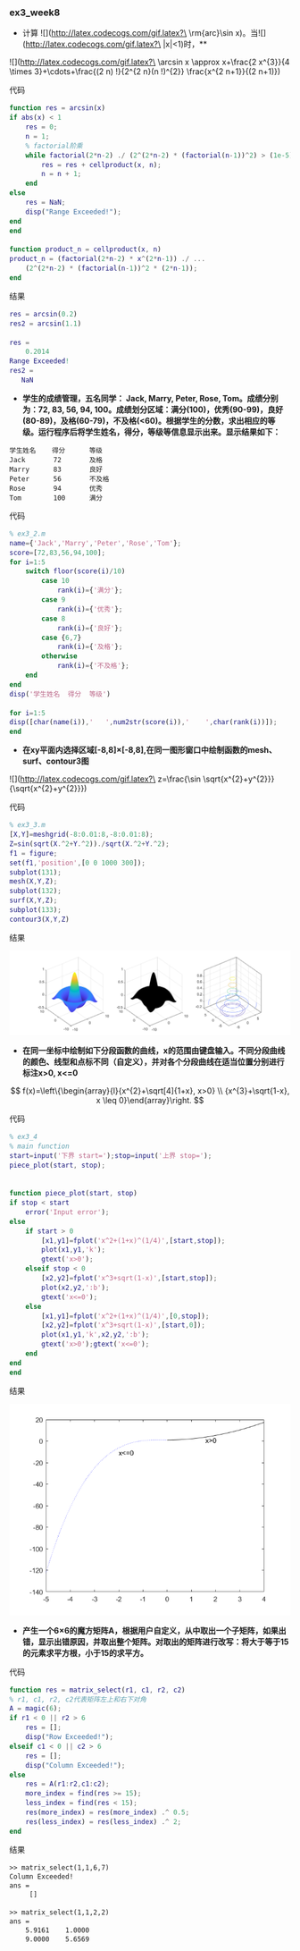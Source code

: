 ### ex3_week8

- 计算 ![](http://latex.codecogs.com/gif.latex?\ \rm{arc}\sin x)。当![](http://latex.codecogs.com/gif.latex?\ |x|<1)时，**

![](http://latex.codecogs.com/gif.latex?\ \arcsin x \approx x+\frac{2 x^{3}}{4 \times 3}+\cdots+\frac{(2 n) !}{2^{2 n}(n !)^{2}} \frac{x^{2 n+1}}{(2 n+1)})

代码

```matlab
function res = arcsin(x)
if abs(x) < 1
    res = 0;
    n = 1;
    % factorial阶乘
    while factorial(2*n-2) ./ (2^(2*n-2) * (factorial(n-1))^2) > (1e-5)
        res = res + cellproduct(x, n);
        n = n + 1;
    end
else
    res = NaN;
    disp("Range Exceeded!");
end
end

function product_n = cellproduct(x, n)
product_n = (factorial(2*n-2) * x^(2*n-1)) ./ ...
    (2^(2*n-2) * (factorial(n-1))^2 * (2*n-1));
end
```

结果

```matlab
res = arcsin(0.2)
res2 = arcsin(1.1)

res =
    0.2014
Range Exceeded!
res2 =
   NaN
```

- **学生的成绩管理，五名同学： Jack, Marry, Peter, Rose,  Tom。成绩分别为：72, 83, 56, 94, 100。成绩划分区域：满分(100)，优秀(90-99)，良好(80-89)，及格(60-79)，不及格(<60)。根据学生的分数，求出相应的等级。运行程序后将学生姓名，得分，等级等信息显示出来。显示结果如下：**

```
学生姓名    得分      等级
Jack       72       及格
Marry      83       良好
Peter      56       不及格
Rose       94       优秀
Tom        100      满分
```

代码

```matlab
% ex3_2.m
name={'Jack','Marry','Peter','Rose','Tom'};
score=[72,83,56,94,100];
for i=1:5
    switch floor(score(i)/10)
        case 10
            rank(i)={'满分'};
        case 9
            rank(i)={'优秀'};
        case 8
            rank(i)={'良好'};
        case {6,7}
            rank(i)={'及格'};
        otherwise
            rank(i)={'不及格'};
    end
end
disp('学生姓名  得分  等级')

for i=1:5
disp([char(name(i)),'   ',num2str(score(i)),'    ',char(rank(i))]);
end
```

- **在xy平面内选择区域[-8,8]×[-8,8],在同一图形窗口中绘制函数的mesh、surf、contour3图**
  

![](http://latex.codecogs.com/gif.latex?\ z=\frac{\sin \sqrt{x^{2}+y^{2}}}{\sqrt{x^{2}+y^{2}}})

代码

```matlab
% ex3_3.m
[X,Y]=meshgrid(-8:0.01:8,-8:0.01:8);
Z=sin(sqrt(X.^2+Y.^2))./sqrt(X.^2+Y.^2);
f1 = figure;
set(f1,'position',[0 0 1000 300]);
subplot(131);
mesh(X,Y,Z);
subplot(132);
surf(X,Y,Z);
subplot(133);
contour3(X,Y,Z)
```

结果

![ex3_3](ex3_3.png)

- **在同一坐标中绘制如下分段函数的曲线，x的范围由键盘输入。不同分段曲线的颜色、线型和点标不同（自定义），并对各个分段曲线在适当位置分别进行标注x>0, x<=0**

$$
f(x)=\left\{\begin{array}{l}{x^{2}+\sqrt[4]{1+x}, x>0} \\ {x^{3}+\sqrt{1-x}, x \leq 0}\end{array}\right.
$$

代码

```matlab
% ex3_4
% main function
start=input('下界 start=');stop=input('上界 stop=');
piece_plot(start, stop); 


function piece_plot(start, stop)
if stop < start
    error('Input error');
else
    if start > 0
        [x1,y1]=fplot('x^2+(1+x)^(1/4)',[start,stop]);
        plot(x1,y1,'k');
        gtext('x>0');
    elseif stop < 0
        [x2,y2]=fplot('x^3+sqrt(1-x)',[start,stop]);
        plot(x2,y2,':b');
        gtext('x<=0');
    else
        [x1,y1]=fplot('x^2+(1+x)^(1/4)',[0,stop]);
        [x2,y2]=fplot('x^3+sqrt(1-x)',[start,0]);
        plot(x1,y1,'k',x2,y2,':b');
        gtext('x>0');gtext('x<=0');
    end
end
end
```

结果

![ex3_4](ex3_4.png)

- **产生一个6×6的魔方矩阵A，根据用户自定义，从中取出一个子矩阵，如果出错，显示出错原因，并取出整个矩阵。对取出的矩阵进行改写：将大于等于15的元素求平方根，小于15的求平方。**

代码

```matlab
function res = matrix_select(r1, c1, r2, c2)
% r1, c1, r2, c2代表矩阵左上和右下对角
A = magic(6);
if r1 < 0 || r2 > 6
	res = [];
	disp("Row Exceeded!");
elseif c1 < 0 || c2 > 6
	res = [];
	disp("Column Exceeded!");
else
	res = A(r1:r2,c1:c2);
	more_index = find(res >= 15);
	less_index = find(res < 15);
	res(more_index) = res(more_index) .^ 0.5;
	res(less_index) = res(less_index) .^ 2;
end
```

结果

```
>> matrix_select(1,1,6,7)
Column Exceeded!
ans =
     []
     
>> matrix_select(1,1,2,2)
ans =
    5.9161    1.0000
    9.0000    5.6569
```





